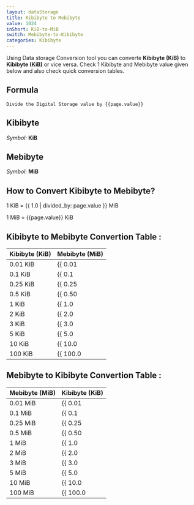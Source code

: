 ```yaml
---
layout: dataStorage
title: Kibibyte to Mebibyte
value: 1024
inShort: KiB-to-MiB
switch: Mebibyte-to-Kibibyte
categories: Kibibyte
---
```


Using Data storage Conversion tool you can converte **Kibibyte (KiB)** to **Kibibyte (KiB)** or vice versa. Check 1 Kibibyte and Mebibyte value given below and also check quick conversion tables.

## Formula
`Divide the Digital Storage value by {{page.value}}`

## Kibibyte
*Symbol:* **KiB**

## Mebibyte
*Symbol:* **MiB**

## How to Convert Kibibyte to Mebibyte?

1 KiB = {{ 1.0 | divided_by: page.value }} MiB

1 MiB = {{page.value}} KiB


## Kibibyte to Mebibyte Convertion Table :

| Kibibyte (KiB) | Mebibyte (MiB) |
| ---- | ---- |
| 0.01 KiB | {{ 0.01 | divided_by: page.value }} MiB |
| 0.1 KiB | {{ 0.1 | divided_by: page.value }} MiB |
| 0.25 KiB | {{ 0.25 | divided_by: page.value }} MiB |
| 0.5 KiB | {{ 0.50 | divided_by: page.value }} MiB |
| 1 KiB | {{ 1.0 | divided_by: page.value }} MiB |
| 2 KiB | {{ 2.0 | divided_by: page.value }} MiB |
| 3 KiB | {{ 3.0 | divided_by: page.value }} MiB |
| 5 KiB | {{ 5.0 | divided_by: page.value }} MiB |
| 10 KiB | {{ 10.0 | divided_by: page.value }} MiB |
| 100 KiB | {{ 100.0 | divided_by: page.value }} MiB |

## Mebibyte to Kibibyte Convertion Table :

| Mebibyte (MiB) | Kibibyte (KiB) |
| ---- | ---- |
| 0.01 MiB | {{ 0.01 | times: page.value }} KiB |
| 0.1 MiB | {{ 0.1 | times: page.value }} KiB |
| 0.25 MiB | {{ 0.25 | times: page.value }} KiB |
| 0.5 MiB | {{ 0.50 | times: page.value }} KiB |
| 1 MiB | {{ 1.0 | times: page.value }} KiB |
| 2 MiB | {{ 2.0 | times: page.value }} KiB |
| 3 MiB | {{ 3.0 | times: page.value }} KiB |
| 5 MiB | {{ 5.0 | times: page.value }} KiB |
| 10 MiB | {{ 10.0 | times: page.value }} KiB |
| 100 MiB | {{ 100.0 | times: page.value }} KiB |


<script>
document.getElementById('selectInput')[5].selected = true
document.getElementById('selectOutput')[9].selected = true
</script>
